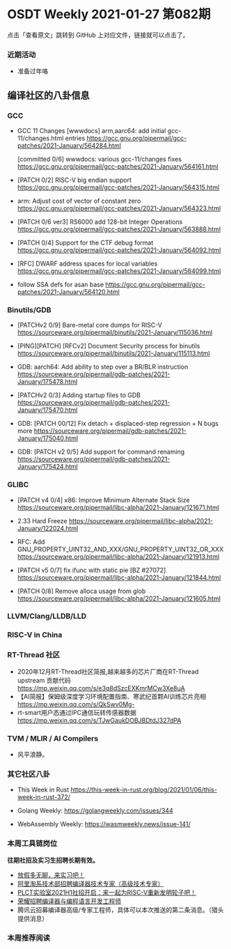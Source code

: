 # OSDT Weekly 2021-01-27 第082期

点击「查看原文」跳转到 GitHub 上对应文件，链接就可以点击了。

### 近期活动

- 准备过年咯

## 编译社区的八卦信息

### GCC

- GCC 11 Changes
  [wwwdocs] arm,aarc64: add initial gcc-11/changes.html entries
  https://gcc.gnu.org/pipermail/gcc-patches/2021-January/564284.html

  [committed 0/6] wwwdocs: various gcc-11/changes fixes
  https://gcc.gnu.org/pipermail/gcc-patches/2021-January/564161.html

- [PATCH 0/2] RISC-V big endian support
  https://gcc.gnu.org/pipermail/gcc-patches/2021-January/564315.html

- arm: Adjust cost of vector of constant zero
  https://gcc.gnu.org/pipermail/gcc-patches/2021-January/564323.html

- [PATCH 0/6 ver3] RS6000 add 128-bit Integer Operations
  https://gcc.gnu.org/pipermail/gcc-patches/2021-January/563888.html

- [PATCH 0/4] Support for the CTF debug format
  https://gcc.gnu.org/pipermail/gcc-patches/2021-January/564092.html

- [RFC] DWARF address spaces for local variables
  https://gcc.gnu.org/pipermail/gcc-patches/2021-January/564099.html

- follow SSA defs for asan base
  https://gcc.gnu.org/pipermail/gcc-patches/2021-January/564120.html

### Binutils/GDB

- [PATCHv2 0/9] Bare-metal core dumps for RISC-V
  https://sourceware.org/pipermail/binutils/2021-January/115036.html

- [PING][PATCH] [RFCv2] Document Security process for binutils
  https://sourceware.org/pipermail/binutils/2021-January/115113.html

- GDB: aarch64: Add ability to step over a BR/BLR instruction
  https://sourceware.org/pipermail/gdb-patches/2021-January/175478.html

- [PATCHv2 0/3] Adding startup files to GDB
  https://sourceware.org/pipermail/gdb-patches/2021-January/175470.html

- GDB: [PATCH 00/12] Fix detach + displaced-step regression + N bugs more
  https://sourceware.org/pipermail/gdb-patches/2021-January/175040.html

- GDB: [PATCH v2 0/5] Add support for command renaming
  https://sourceware.org/pipermail/gdb-patches/2021-January/175424.html

### GLIBC

- [PATCH v4 0/4] x86: Improve Minimum Alternate Stack Size
  https://sourceware.org/pipermail/libc-alpha/2021-January/121671.html

- 2.33 Hard Freeze
  https://sourceware.org/pipermail/libc-alpha/2021-January/122024.html

- RFC: Add GNU_PROPERTY_UINT32_AND_XXX/GNU_PROPERTY_UINT32_OR_XXX
  https://sourceware.org/pipermail/libc-alpha/2021-January/121913.html

- [PATCH v5 0/7] fix ifunc with static pie [BZ #27072]
  https://sourceware.org/pipermail/libc-alpha/2021-January/121844.html

- [PATCH 0/8] Remove alloca usage from glob
  https://sourceware.org/pipermail/libc-alpha/2021-January/121605.html

### LLVM/Clang/LLDB/LLD



### RISC-V in China



### RT-Thread 社区

- 2020年12月RT-Thread社区简报,越来越多的芯片厂商在RT-Thread upstream 贡献代码
https://mp.weixin.qq.com/s/e3q8dSzcEXKmrMCw3Xe8uA
- 【AI简报】保姆级深度学习环境配置指南、寒武纪首颗AI训练芯片亮相
https://mp.weixin.qq.com/s/QkSwv0Mg-
- rt-smart用户态通过IPC通信玩转传感器数据 https://mp.weixin.qq.com/s/TJwGaukDOBJBDtdJ327dPA



### TVM / MLIR / AI Compilers

- 风平浪静。

### 其它社区八卦

- This Week in Rust
  https://this-week-in-rust.org/blog/2021/01/06/this-week-in-rust-372/

- Golang Weekly:
  https://golangweekly.com/issues/344

- WebAssembly Weekly:
  https://wasmweekly.news/issue-141/

### 本周工具链岗位

**往期社招及实习生招聘长期有效。**

- [放假多无聊，来实习吧！](https://mp.weixin.qq.com/s/pWjPrHtaWnzWbPfqqcX1cQ)
- [阿里淘系技术部招聘编译器技术专家（高级技术专家）](https://mp.weixin.qq.com/s/Yr_XA_L9fCI8IvhuudwTkQ)
- [PLCT实验室2021H1社招开启：来一起为RISC-V重新发明轮子吧！](https://mp.weixin.qq.com/s/9BUJ1-LbHGm-Lhs_Lavzjw)
- [荣耀招聘编译器与编程语言开发工程师](https://mp.weixin.qq.com/s/XaLAhjLP6fhj3Vl-mUjXng)
- 腾讯云招募编译器高级/专家工程师，具体可以本次推送的第二条消息。（猎头提供消息）

### 本周推荐阅读
